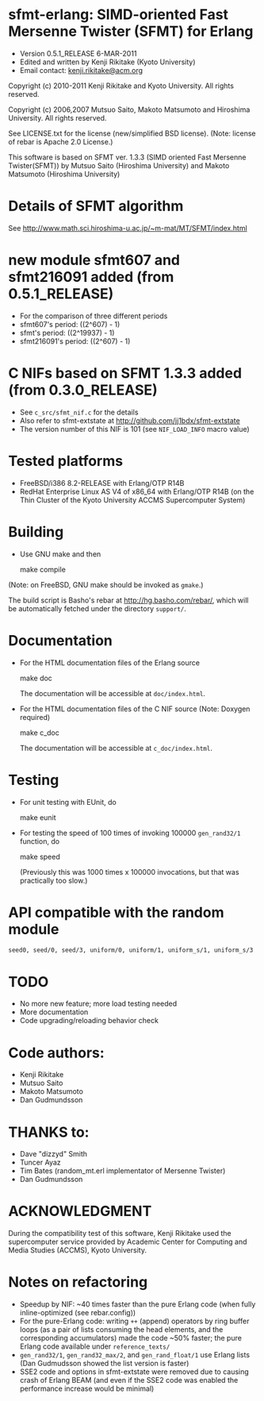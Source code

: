 # sfmt-erlang: SIMD-oriented Fast Mersenne Twister (SFMT) for Erlang

* Version 0.5.1_RELEASE 6-MAR-2011
* Edited and written by Kenji Rikitake (Kyoto University)
* Email contact: <kenji.rikitake@acm.org>

Copyright (c) 2010-2011 Kenji Rikitake and Kyoto University. All rights
reserved.

Copyright (c) 2006,2007 Mutsuo Saito, Makoto Matsumoto and Hiroshima
University. All rights reserved.

See LICENSE.txt for the license (new/simplified BSD license). (Note:
license of rebar is Apache 2.0 License.)

This software is based on SFMT ver. 1.3.3 (SIMD oriented Fast Mersenne
Twister(SFMT)) by Mutsuo Saito (Hiroshima University) and Makoto
Matsumoto (Hiroshima University)

# Details of SFMT algorithm

See <http://www.math.sci.hiroshima-u.ac.jp/~m-mat/MT/SFMT/index.html>

# new module sfmt607 and sfmt216091 added (from 0.5.1_RELEASE)

* For the comparison of three different periods
* sfmt607's period: ((2^607) - 1)
* sfmt's period: ((2^19937) - 1)
* sfmt216091's period: ((2^607) - 1)

# C NIFs based on SFMT 1.3.3 added (from 0.3.0_RELEASE)

* See `c_src/sfmt_nif.c` for the details
* Also refer to sfmt-extstate at <http://github.com/jj1bdx/sfmt-extstate>
* The version number of this NIF is 101 (see `NIF_LOAD_INFO` macro value)

# Tested platforms

* FreeBSD/i386 8.2-RELEASE with Erlang/OTP R14B
* RedHat Enterprise Linux AS V4 of x86_64 with Erlang/OTP R14B
  (on the Thin Cluster of the Kyoto University ACCMS Supercomputer System)

# Building 

* Use GNU make and then

    make compile

(Note: on FreeBSD, GNU make should be invoked as `gmake`.)

The build script is Basho's rebar at <http://hg.basho.com/rebar/>,
which will be automatically fetched under the directory `support/`.

# Documentation

* For the HTML documentation files of the Erlang source 

    make doc

    The documentation will be accessible at `doc/index.html`.

* For the HTML documentation files of the C NIF source (Note: Doxygen required)

    make c_doc

    The documentation will be accessible at `c_doc/index.html`.

# Testing

* For unit testing with EUnit, do

    make eunit

* For testing the speed of 100 times of invoking 100000 `gen_rand32/1` function, do 

    make speed

    (Previously this was 1000 times x 100000 invocations, but that was practically too slow.)

# API compatible with the random module

    seed0, seed/0, seed/3, uniform/0, uniform/1, uniform_s/1, uniform_s/3 

# TODO

* No more new feature; more load testing needed
* More documentation
* Code upgrading/reloading behavior check

# Code authors:

* Kenji Rikitake
* Mutsuo Saito
* Makoto Matsumoto
* Dan Gudmundsson

# THANKS to:

* Dave "dizzyd" Smith
* Tuncer Ayaz
* Tim Bates (random_mt.erl implementator of Mersenne Twister)
* Dan Gudmundsson

# ACKNOWLEDGMENT

During the compatibility test of this software, Kenji Rikitake
used the supercomputer service provided by Academic Center for
Computing and Media Studies (ACCMS), Kyoto University.

# Notes on refactoring

* Speedup by NIF: ~40 times faster than the pure Erlang code
  (when fully inline-optimized (see rebar.config))
* For the pure-Erlang code: writing `++` (append) operators by ring buffer loops
  (as a pair of lists consuming the head elements, and the corresponding accumulators)
  made the code ~50% faster; the pure Erlang code available under `reference_texts/`
* `gen_rand32/1`, `gen_rand32_max/2`, and `gen_rand_float/1` use Erlang lists 
  (Dan Gudmudsson showed the list version is faster)
* SSE2 code and options in sfmt-extstate were removed due to causing crash of Erlang BEAM
  (and even if the SSE2 code was enabled the performance increase would be minimal)
